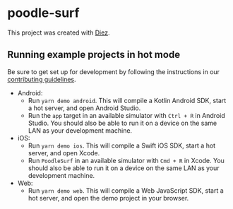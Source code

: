 # poodle-surf

This project was created with [Diez](https://beta.diez.org).

## Running example projects in hot mode

Be sure to get set up for development by following the instructions in our [contributing guidelines](../../CONTRIBUTING.md).

 - Android:
   - Run `yarn demo android`. This will compile a Kotlin Android SDK, start a hot server, and open Android Studio.
   - Run the `app` target in an available simulator with `Ctrl + R` in Android Studio. You should also be able to run it on a device on the same LAN as your development machine.
 - iOS:
   - Run `yarn demo ios`. This will compile a Swift iOS SDK, start a hot server, and open Xcode.
   - Run `PoodleSurf` in an available simulator with `Cmd + R` in Xcode. You should also be able to run it on a device on the same LAN as your development machine.
 - Web:
   - Run `yarn demo web`. This will compile a Web JavaScript SDK, start a hot server, and open the demo project in your browser.

